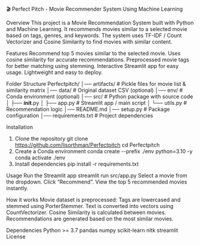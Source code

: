 🎬 Perfect Pitch - Movie Recommender System Using Machine Learning

Overview
This project is a Movie Recommendation System built with Python and Machine Learning.
It recommends movies similar to a selected movie based on tags, genres, and keywords.
The system uses TF-IDF / Count Vectorizer and Cosine Similarity to find movies with similar content.

Features
Recommend top 5 movies similar to the selected movie.
Uses cosine similarity for accurate recommendations.
Preprocessed movie tags for better matching using stemming.
Interactive Streamlit app for easy usage.
Lightweight and easy to deploy.

Folder Structure
Perfectpitch/
│── artifacts/           # Pickle files for movie list & similarity matrix
│── data/                # Original dataset CSV (optional)
│── env/                 # Conda environment (optional)
│── src/                 # Python package with source code
│   ├── __init__.py
│   ├── app.py           # Streamlit app / main script
│   └── utils.py         # Recommendation logic
│── README.md
│── setup.py             # Package configuration
│── requirements.txt     # Project dependencies

Installation
1. Clone the repository
git clone https://github.com/lisorthman/Perfectpitch
cd Perfectpitch
2. Create a Conda environment
conda create --prefix ./env python=3.10 -y
conda activate ./env
3. Install dependencies
pip install -r requirements.txt

Usage
Run the Streamlit app
streamlit run src/app.py
Select a movie from the dropdown.
Click “Recommend”.
View the top 5 recommended movies instantly.

How it works
Movie dataset is preprocessed:
Tags are lowercased and stemmed using PorterStemmer.
Text is converted into vectors using CountVectorizer.
Cosine Similarity is calculated between movies.
Recommendations are generated based on the most similar movies.

Dependencies
Python >= 3.7
pandas
numpy
scikit-learn
nltk
streamlit
License
